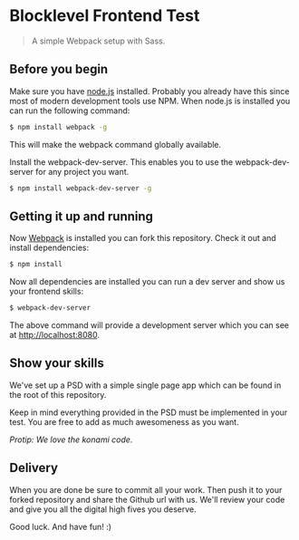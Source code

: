 # Blocklevel Frontend Test
> A simple Webpack setup with Sass.

## Before you begin
Make sure you have [node.js](https://nodejs.org/en/) installed. Probably you already have this since most of modern development tools use NPM. When node.js is installed you can run the following command:
``` bash
$ npm install webpack -g
```
This will make the webpack command globally available.

Install the webpack-dev-server. This enables you to use the webpack-dev-server for any project you want.
``` bash
$ npm install webpack-dev-server -g
```

## Getting it up and running
Now [Webpack](http://webpack.github.io) is installed you can fork this repository. Check it out and install dependencies:
``` bash
$ npm install
```

Now all dependencies are installed you can run a dev server and show us your frontend skills:
``` bash
$ webpack-dev-server
```
The above command will provide a development server which you can see at [http://localhost:8080](http://localhost:8080).

## Show your skills
We've set up a PSD with a simple single page app which can be found in the root of this repository.

Keep in mind everything provided in the PSD must be implemented in your test. You are free to add as much awesomeness as you want.

*Protip: We love the konami code*.

## Delivery
When you are done be sure to commit all your work. Then push it to your forked repository and share the Github url with us. We'll review your code and give you all the digital high fives you deserve.

Good luck. And have fun! :)
